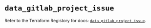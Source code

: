 # `data_gitlab_project_issue`

Refer to the Terraform Registory for docs: [`data_gitlab_project_issue`](https://registry.terraform.io/providers/gitlabhq/gitlab/16.4.0/docs/data-sources/project_issue).
